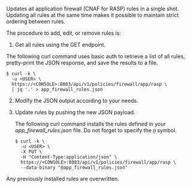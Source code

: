 Updates all application firewall (CNAF for RASP) rules in a single shot.
Updating all rules at the same time makes it possible to maintain strict ordering between rules.

The procedure to add, edit, or remove rules is:

1. Get all rules using the GET endpoint.

  The following curl command uses basic auth to retrieve a list of all rules, pretty-print the JSON response, and save the results to a file.

   ```
   $ curl -k \
     -u <USER> \
     https://<CONSOLE>:8083/api/v1/policies/firewall/app/rasp \
     | jq '.' > app_firewall_rules.json
   ```

2. Modify the JSON output according to your needs.

3. Update rules by pushing the new JSON payload.

   The following curl command installs the rules defined in your *app_firewall_rules.json* file.
   Do not forget to specify the `@` symbol.

   ```
   $ curl -k \
     -u <USER> \
     -X PUT \
     -H "Content-Type:application/json" \
     https://<CONSOLE>:8083/api/v1/policies/firewall/app/rasp \
     --data-binary "@app_firewall_rules.json"
   ```

Any previously installed rules are overwritten.
